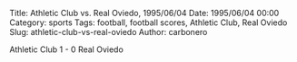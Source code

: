 Title: Athletic Club vs. Real Oviedo, 1995/06/04
Date: 1995/06/04 00:00
Category: sports
Tags: football, football scores, Athletic Club, Real Oviedo
Slug: athletic-club-vs-real-oviedo
Author: carbonero


Athletic Club 1 - 0 Real Oviedo
